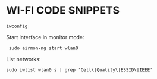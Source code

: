 # WI-FI CODE SNIPPETS
```
iwconfig
```
Start interface in monitor mode:
```
 sudo airmon-ng start wlan0
```
List networks:
```
sudo iwlist wlan0 s | grep 'Cell\|Quality\|ESSID\|IEEE'
```
